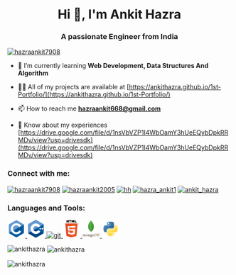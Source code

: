 <h1 align="center">Hi 👋, I'm Ankit Hazra</h1>
<h3 align="center">A passionate Engineer from India</h3>

<p align="left"> <a href="https://twitter.com/hazraankit7908" target="blank"><img src="https://img.shields.io/twitter/follow/hazraankit7908?logo=twitter&style=for-the-badge" alt="hazraankit7908" /></a> </p>

- 🌱 I’m currently learning **Web Development, Data Structures And Algorithm**

- 👨‍💻 All of my projects are available at [https://ankithazra.github.io/1st-Portfolio/](https://ankithazra.github.io/1st-Portfolio/)

- 📫 How to reach me **hazraankit668@gmail.com**

- 📄 Know about my experiences [https://drive.google.com/file/d/1nsVbVZP1I4WbOamY3hUeEQybDpkRRMDv/view?usp=drivesdk](https://drive.google.com/file/d/1nsVbVZP1I4WbOamY3hUeEQybDpkRRMDv/view?usp=drivesdk)

<h3 align="left">Connect with me:</h3>
<p align="left">
<a href="https://x.com/hazraAnkit790?t=EL4Xpq-pmYqN5uUxiPlNgg&s=09" target="blank"><img align="center" src="https://raw.githubusercontent.com/rahuldkjain/github-profile-readme-generator/master/src/images/icons/Social/twitter.svg" alt="hazraankit7908" height="30" width="40" /></a>
<a href="https://linkedin.com/in/hazraankit2005" target="blank"><img align="center" src="https://raw.githubusercontent.com/rahuldkjain/github-profile-readme-generator/master/src/images/icons/Social/linked-in-alt.svg" alt="hazraankit2005" height="30" width="40" /></a>
<a href="https://www.facebook.com/share/wGnYohpHh71xvfXb/?mibextid=qi2Omg" target="blank"><img align="center" src="https://raw.githubusercontent.com/rahuldkjain/github-profile-readme-generator/master/src/images/icons/Social/facebook.svg" alt="hh" height="30" width="40" /></a>
<a href="https://instagram.com/hazra_ankit1" target="blank"><img align="center" src="https://raw.githubusercontent.com/rahuldkjain/github-profile-readme-generator/master/src/images/icons/Social/instagram.svg" alt="hazra_ankit1" height="30" width="40" /></a>
<a href="https://www.leetcode.com/ankit_hazra" target="blank"><img align="center" src="https://raw.githubusercontent.com/rahuldkjain/github-profile-readme-generator/master/src/images/icons/Social/leet-code.svg" alt="ankit_hazra" height="30" width="40" /></a>
</p>

<h3 align="left">Languages and Tools:</h3>
<p align="left"> <a href="https://www.cprogramming.com/" target="_blank" rel="noreferrer"> <img src="https://raw.githubusercontent.com/devicons/devicon/master/icons/c/c-original.svg" alt="c" width="40" height="40"/> </a> <a href="https://www.w3schools.com/cpp/" target="_blank" rel="noreferrer"> <img src="https://raw.githubusercontent.com/devicons/devicon/master/icons/cplusplus/cplusplus-original.svg" alt="cplusplus" width="40" height="40"/> </a> <a href="https://git-scm.com/" target="_blank" rel="noreferrer"> <img src="https://www.vectorlogo.zone/logos/git-scm/git-scm-icon.svg" alt="git" width="40" height="40"/> </a> <a href="https://www.w3.org/html/" target="_blank" rel="noreferrer"> <img src="https://raw.githubusercontent.com/devicons/devicon/master/icons/html5/html5-original-wordmark.svg" alt="html5" width="40" height="40"/> </a> <a href="https://www.mongodb.com/" target="_blank" rel="noreferrer"> <img src="https://raw.githubusercontent.com/devicons/devicon/master/icons/mongodb/mongodb-original-wordmark.svg" alt="mongodb" width="40" height="40"/> </a> <a href="https://www.python.org" target="_blank" rel="noreferrer"> <img src="https://raw.githubusercontent.com/devicons/devicon/master/icons/python/python-original.svg" alt="python" width="40" height="40"/> </a> </p>

<p><img align="left" src="https://github-readme-stats.vercel.app/api/top-langs?username=ankithazra&show_icons=true&locale=en&layout=compact" alt="ankithazra" /></p>

<p>&nbsp;<img align="center" src="https://github-readme-stats.vercel.app/api?username=ankithazra&show_icons=true&locale=en" alt="ankithazra" /></p>

<p><img align="center" src="https://github-readme-streak-stats.herokuapp.com/?user=ankithazra&" alt="ankithazra" /></p>
